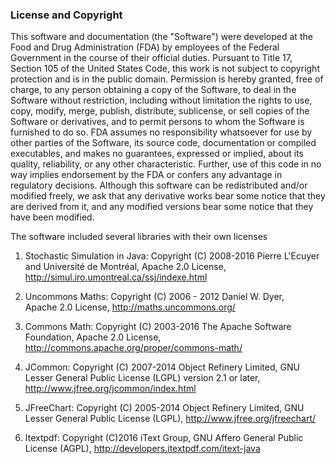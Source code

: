 <h3>License and Copyright</h3>

This software and documentation (the "Software") were developed at the Food and Drug Administration (FDA) by employees of the Federal Government in the course of their official duties. Pursuant to Title 17, Section 105 of the United States Code, this work is not subject to copyright protection and is in the public domain. Permission is hereby granted, free of charge, to any person obtaining a copy of the Software, to deal in the Software without restriction, including without limitation the rights to use, copy, modify, merge, publish, distribute, sublicense, or sell copies of the Software or derivatives, and to permit persons to whom the Software is furnished to do so. FDA assumes no responsibility whatsoever for use by other parties of the Software, its source code, documentation or compiled executables, and makes no guarantees, expressed or implied, about its quality, reliability, or any other characteristic. Further, use of this code in no way implies endorsement by the FDA or confers any advantage in regulatory decisions. Although this software can be redistributed and/or modified freely, we ask that any derivative works bear some notice that they are derived from it, and any modified versions bear some notice that they have been modified. 

The software included several libraries with their own licenses

1.	Stochastic Simulation in Java: Copyright (C) 2008-2016  Pierre L'Ecuyer and Université de Montréal, 
Apache 2.0 License, http://simul.iro.umontreal.ca/ssj/indexe.html

2.	Uncommons Maths:  Copyright (C)  2006 - 2012 Daniel W. Dyer,  
Apache 2.0 License, http://maths.uncommons.org/

3.	Commons Math: Copyright (C) 2003-2016 The Apache Software Foundation, 
Apache 2.0 License, http://commons.apache.org/proper/commons-math/

4.	JCommon: Copyright (C) 2007-2014 Object Refinery Limited, 
GNU Lesser General Public License (LGPL) version 2.1 or later, http://www.jfree.org/jcommon/index.html

5.	JFreeChart: Copyright (C) 2005-2014 Object Refinery Limited, 
GNU Lesser General Public License (LGPL), http://www.jfree.org/jfreechart/

6.	Itextpdf: Copyright (C)2016 iText Group, 
GNU Affero General Public License (AGPL), http://developers.itextpdf.com/itext-java 
